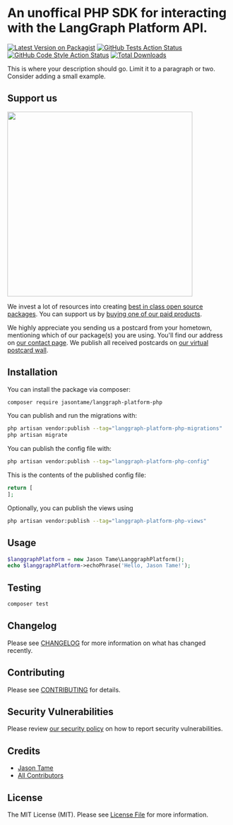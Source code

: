 # An unoffical PHP SDK for interacting with the LangGraph Platform API.

[![Latest Version on Packagist](https://img.shields.io/packagist/v/jasontame/langgraph-platform-php.svg?style=flat-square)](https://packagist.org/packages/jasontame/langgraph-platform-php)
[![GitHub Tests Action Status](https://img.shields.io/github/actions/workflow/status/jasontame/langgraph-platform-php/run-tests.yml?branch=main&label=tests&style=flat-square)](https://github.com/jasontame/langgraph-platform-php/actions?query=workflow%3Arun-tests+branch%3Amain)
[![GitHub Code Style Action Status](https://img.shields.io/github/actions/workflow/status/jasontame/langgraph-platform-php/fix-php-code-style-issues.yml?branch=main&label=code%20style&style=flat-square)](https://github.com/jasontame/langgraph-platform-php/actions?query=workflow%3A"Fix+PHP+code+style+issues"+branch%3Amain)
[![Total Downloads](https://img.shields.io/packagist/dt/jasontame/langgraph-platform-php.svg?style=flat-square)](https://packagist.org/packages/jasontame/langgraph-platform-php)

This is where your description should go. Limit it to a paragraph or two. Consider adding a small example.

## Support us

[<img src="https://github-ads.s3.eu-central-1.amazonaws.com/langgraph-platform-php.jpg?t=1" width="419px" />](https://spatie.be/github-ad-click/langgraph-platform-php)

We invest a lot of resources into creating [best in class open source packages](https://spatie.be/open-source). You can support us by [buying one of our paid products](https://spatie.be/open-source/support-us).

We highly appreciate you sending us a postcard from your hometown, mentioning which of our package(s) you are using. You'll find our address on [our contact page](https://spatie.be/about-us). We publish all received postcards on [our virtual postcard wall](https://spatie.be/open-source/postcards).

## Installation

You can install the package via composer:

```bash
composer require jasontame/langgraph-platform-php
```

You can publish and run the migrations with:

```bash
php artisan vendor:publish --tag="langgraph-platform-php-migrations"
php artisan migrate
```

You can publish the config file with:

```bash
php artisan vendor:publish --tag="langgraph-platform-php-config"
```

This is the contents of the published config file:

```php
return [
];
```

Optionally, you can publish the views using

```bash
php artisan vendor:publish --tag="langgraph-platform-php-views"
```

## Usage

```php
$langgraphPlatform = new Jason Tame\LanggraphPlatform();
echo $langgraphPlatform->echoPhrase('Hello, Jason Tame!');
```

## Testing

```bash
composer test
```

## Changelog

Please see [CHANGELOG](CHANGELOG.md) for more information on what has changed recently.

## Contributing

Please see [CONTRIBUTING](CONTRIBUTING.md) for details.

## Security Vulnerabilities

Please review [our security policy](../../security/policy) on how to report security vulnerabilities.

## Credits

- [Jason Tame](https://github.com/jasontame)
- [All Contributors](../../contributors)

## License

The MIT License (MIT). Please see [License File](LICENSE.md) for more information.

